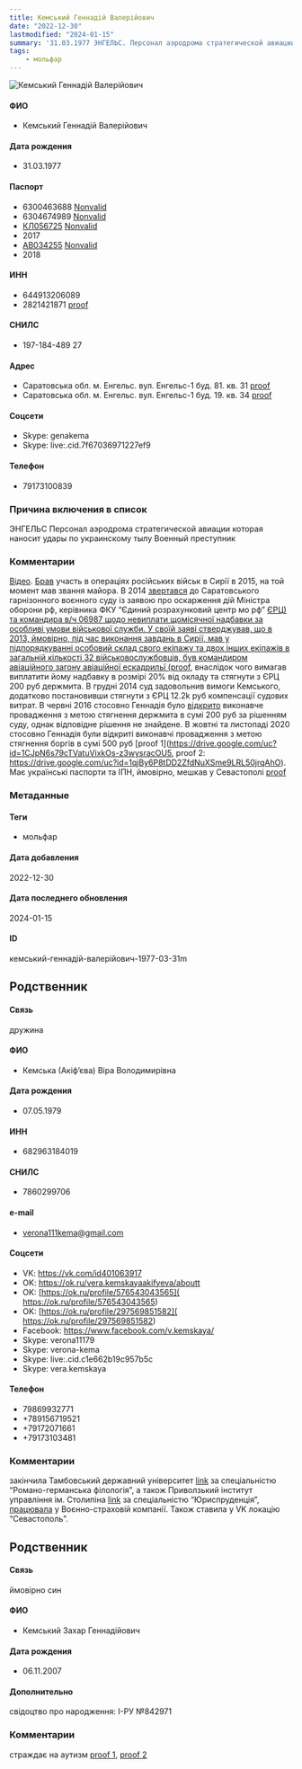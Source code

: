 ```yaml
---
title: Кемський Геннадій Валерійович
date: "2022-12-30"
lastmodified: "2024-01-15"
summary: '31.03.1977 ЭНГЕЛЬС. Персонал аэродрома стратегической авиации которая наносит удары по украинскому тылу. Военный преступник.'
tags: 
    - мольфар
---
```

<!--# pp1-->
<!--## Фигурант-->
<!--### Личные данные-->
<!--#### Фото-->
![Кемський Геннадій Валерійович](https://molfar.com/images/optimized/1696946798_1003055668.png)
#### ФИО
- Кемський Геннадій Валерійович
#### Дата рождения
- 31.03.1977
#### Паспорт
- 6300463688 [Nonvalid](https://drive.google.com/uc?id=1DwlZAhoZjXABVNjz9nF-4_Gs0BECpoC0)
- 6304674989 [Nonvalid](https://drive.google.com/uc?id=1KNx5-iueATl_2mbqnG1eWtkLPNDKGpbl)
- [КЛ056725](https://drive.google.com/uc?id=19emw1Ne_lJOUhEeSwqsFYohWd3RhxGc7) [Nonvalid](https://drive.google.com/uc?id=1YFMNWZi9UQZfmRnagaiR0DBOV48BP1Ey)
- 2017
- [АВ034255](https://drive.google.com/uc?id=1QnWVQq6XKGUMa8jfXR6CRlYylqSs_LD_) [Nonvalid](https://drive.google.com/uc?id=1FOqNfOoKdje69dOnFZuZn0vCimlBNOaT)
- 2018
#### ИНН
- 644913206089
- 2821421871 [proof](https://drive.google.com/uc?id=1Y8kESu1irD-ZzWcPd_ghyH6B1JFqh4m7)
#### СНИЛС
- 197-184-489 27
#### Адрес
- Саратовська обл. м. Енгельс. вул. Енгельс-1 буд. 81. кв. 31 [proof](https://drive.google.com/uc?id=1m0Na-vpii8IpsioctYLn7CwqFYVj7O1x)
- Саратовська обл. м. Енгельс. вул. Енгельс-1 буд. 19. кв. 34 [proof](https://drive.google.com/uc?id=1rFvAfuKmluj8R1LWh2wO81JVIyJ5wpDL)
#### Соцсети
- Skype: genakema
- Skype: live:.cid.7f67036971227ef9
#### Телефон
- 79173100839
### Причина включения в список
ЭНГЕЛЬС
Персонал аэродрома стратегической авиации которая наносит удары по украинскому тылу
Военный преступник
### Комментарии
[Відео](https://www.vesti.ru/article/2102014). [Брав](https://informnapalm.org/27797-kto-bombit-grazhdanskih-v-sirii-lichnye-dannye-116-ofitserov-vks-rf-infografika/) участь в операціях російських військ в Сирії в 2015, на той момент мав звання майора. В 2014 [звертався](https://sudact.ru/regular/doc/z0jugk85uXWw/?regular-txt=%D0%9A%D0%B5%D0%BC%D1%81%D0%BA%D0%B8%D0%B9+%D0%93.+%D0%92.®ular-case_doc=®ular-lawchunkinfo=®ular-date_from=®ular-date_to=®ular-workflow_stage=®ular-area=®ular-court=®ular-judge=&_=1688123847624&snippet_pos=156#snippet) до Саратовського гарнізонного воєнного суду із заявою про оскарження дій Міністра оборони рф, керівника ФКУ “Єдиний розрахунковий центр мо рф” [ЄРЦ) та командира в/ч 06987 щодо невиплати щомісячної надбавки за особливі умови військової служби. У своїй заяві стверджував, що в 2013, ймовірно, під час виконання завдань в Сирії, мав у підпорядкуванні особовий склад свого екіпажу та двох інших екіпажів в загальній кількості 32 військовослужбовців, був командиром авіаційного загону авіаційної ескадрильї (proof](https://drive.google.com/uc?id=1M7eQMcmmDkahzIoVggk3YPZrA7AIETD8), внаслідок чого вимагав виплатити йому надбавку в розмірі 20% від окладу та стягнути з ЄРЦ 200 руб держмита. В грудні 2014 суд задовольнив вимоги Кемського, додатково постановивши стягнути з ЄРЦ 12.2k руб компенсації судових витрат. В червні 2016 стосовно Геннадія було [відкрито](https://drive.google.com/uc?id=1Fx9TAVbK6NjlOzgPBkGiuErmRPTM0e6h) виконавче провадження з метою стягнення держмита в сумі 200 руб за рішенням суду, однак відповідне рішення не знайдене. В жовтні та листопаді 2020 стосовно Геннадія були відкриті виконавчі провадження з метою стягнення боргів в сумі 500 руб [proof 1](https://drive.google.com/uc?id=1CJpN6s79cTVatuVixkOs-z3wysracOU5, proof 2: https://drive.google.com/uc?id=1qjBy6P8tDD2ZfdNuXSme9LRL50jrqAhO). Має українські паспорти та ІПН, ймовірно, мешкав у Севастополі [proof](https://drive.google.com/uc?id=1_zoD_DwmgSxF3_zcNji1RiD3i0l62b94)
### Метаданные
#### Теги
- мольфар
#### Дата добавления
2022-12-30
#### Дата последнего обновления
2024-01-15
#### ID
кемський-геннадій-валерійович-1977-03-31m
## Родственник
<!--### Личные данные-->
#### Связь
дружина
#### ФИО
- Кемська (Акіф’єва) Віра Володимирівна
#### Дата рождения
- 07.05.1979
#### ИНН
- 682963184019
#### СНИЛС
- 7860299706
#### e-mail
- verona111kema@gmail.com
#### Соцсети
- VK: <https://vk.com/id401063917>
- OK: <https://ok.ru/vera.kemskayaakifyeva/aboutt>
- OK:  [https://ok.ru/profile/576543043565](   https://ok.ru/profile/576543043565)
- OK:  [https://ok.ru/profile/297569851582](   https://ok.ru/profile/297569851582)
- Facebook: <https://www.facebook.com/v.kemskaya/>
- Skype: verona11179
- Skype: verona-kema
- Skype: live:.cid.c1e662b19c957b5c
- Skype: vera.kemskaya
#### Телефон
- 79869932771
- +789156719521
- +79172071661
- +79173103481
### Комментарии
закінчила Тамбовський державний університет [link](https://www.tsutmb.ru/) за спеціальністю “Романо-германська філологія”, а також Приволзький інститут управління ім. Столипіна [link](https://web.archive.org/web/20220616104103/https://piu.ranepa.ru/) за спеціальністю “Юриспруденція”, [працювала](https://drive.google.com/uc?id=1YtL2kfa62YU5pBBW2UfPXLr_EzTjZeYl) у Воєнно-страховій компанії. Також ставила у VK локацію “Севастополь”.
## Родственник
<!--### Личные данные-->
#### Связь
ймовірно син
#### ФИО
- Кемський Захар Геннадійович
#### Дата рождения
- 06.11.2007
#### Дополнительно
свідоцтво про народження: I-РУ №842971
### Комментарии
страждає на аутизм [proof 1](https://autism.forum2x2.ru/t3867-topic), [proof 2](https://drive.google.com/uc?id=19f4ctPfHQsN7y2AYmkaeHZ4mwY_HnhCy)
<!--## END;-->
